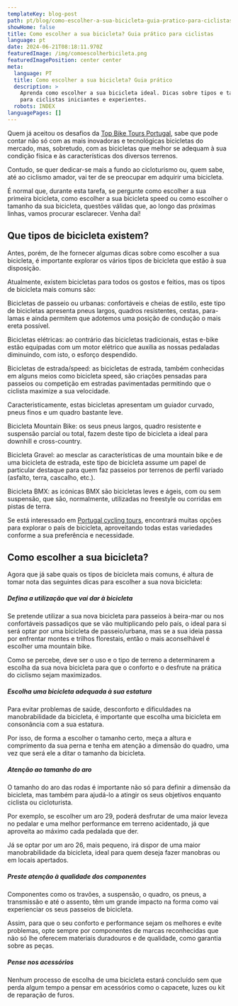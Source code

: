 ```yaml
---
templateKey: blog-post
path: pt/blog/como-escolher-a-sua-bicicleta-guia-pratico-para-ciclistas
showHome: false
title: Como escolher a sua bicicleta? Guia prático para ciclistas
language: pt
date: 2024-06-21T08:18:11.970Z
featuredImage: /img/comoescolherbicileta.png
featuredImagePosition: center center
meta:
  language: PT
  title: Como escolher a sua bicicleta? Guia prático
  description: >
    Aprenda como escolher a sua bicicleta ideal. Dicas sobre tipos e tamanhos
    para ciclistas iniciantes e experientes.
  robots: INDEX
languagePages: []
---
```

Quem já aceitou os desafios da [Top Bike Tours Portugal](https://www.topbiketoursportugal.com/), sabe que pode contar não só com as mais inovadoras e tecnológicas bicicletas do mercado, mas, sobretudo, com as bicicletas que melhor se adequam à sua condição física e às características dos diversos terrenos.

Contudo, se quer dedicar-se mais a fundo ao cicloturismo ou, quem sabe, até ao ciclismo amador, vai ter de se preocupar em adquirir uma bicicleta.

É normal que, durante esta tarefa, se pergunte como escolher a sua primeira bicicleta, como escolher a sua bicicleta speed ou como escolher o tamanho da sua bicicleta, questões válidas que, ao longo das próximas linhas, vamos procurar esclarecer. Venha daí!

## Que tipos de bicicleta existem?

Antes, porém, de lhe fornecer algumas dicas sobre como escolher a sua bicicleta, é importante explorar os vários tipos de bicicleta que estão à sua disposição.

Atualmente, existem bicicletas para todos os gostos e feitios, mas os tipos de bicicleta mais comuns são:

Bicicletas de passeio ou urbanas: confortáveis e cheias de estilo, este tipo de bicicletas apresenta pneus largos, quadros resistentes, cestas, para-lamas e ainda permitem que adotemos uma posição de condução o mais ereta possível.

Bicicletas elétricas: ao contrário das bicicletas tradicionais, estas e-bike estão equipadas com um motor elétrico que auxilia as nossas pedaladas diminuindo, com isto, o esforço despendido.

Bicicletas de estrada/speed: as bicicletas de estrada, também conhecidas em alguns meios como bicicleta speed, são criações pensadas para passeios ou competição em estradas pavimentadas permitindo que o ciclista maximize a sua velocidade.

Caracteristicamente, estas bicicletas apresentam um guiador curvado, pneus finos e um quadro bastante leve.

Bicicleta Mountain Bike: os seus pneus largos, quadro resistente e suspensão parcial ou total, fazem deste tipo de bicicleta a ideal para downhill e cross-country.

Bicicleta Gravel: ao mesclar as características de uma mountain bike e de uma bicicleta de estrada, este tipo de bicicleta assume um papel de particular destaque para quem faz passeios por terrenos de perfil variado (asfalto, terra, cascalho, etc.).

Bicicleta BMX: as icónicas BMX são bicicletas leves e ágeis, com ou sem suspensão, que são, normalmente, utilizadas no freestyle ou corridas em pistas de terra.

Se está interessado em [Portugal cycling tours](https://www.topbiketoursportugal.com/), encontrará muitas opções para explorar o país de bicicleta, aproveitando todas estas variedades conforme a sua preferência e necessidade.

## Como escolher a sua bicicleta?

Agora que já sabe quais os tipos de bicicleta mais comuns, é altura de tomar nota das seguintes dicas para escolher a sua nova bicicleta:

##### Defina a utilização que vai dar à bicicleta

Se pretende utilizar a sua nova bicicleta para passeios à beira-mar ou nos confortáveis passadiços que se vão multiplicando pelo país, o ideal para si será optar por uma bicicleta de passeio/urbana, mas se a sua ideia passa por enfrentar montes e trilhos florestais, então o mais aconselhável é escolher uma mountain bike.

Como se percebe, deve ser o uso e o tipo de terreno a determinarem a escolha da sua nova bicicleta para que o conforto e o desfrute na prática do ciclismo sejam maximizados.

##### Escolha uma bicicleta adequada à sua estatura

Para evitar problemas de saúde, desconforto e dificuldades na manobrabilidade da bicicleta, é importante que escolha uma bicicleta em consonância com a sua estatura.

Por isso, de forma a escolher o tamanho certo, meça a altura e comprimento da sua perna e tenha em atenção a dimensão do quadro, uma vez que será ele a ditar o tamanho da bicicleta.

##### Atenção ao tamanho do aro

O tamanho do aro das rodas é importante não só para definir a dimensão da bicicleta, mas também para ajudá-lo a atingir os seus objetivos enquanto ciclista ou cicloturista.

Por exemplo, se escolher um aro 29, poderá desfrutar de uma maior leveza no pedalar e uma melhor performance em terreno acidentado, já que aproveita ao máximo cada pedalada que der.

Já se optar por um aro 26, mais pequeno, irá dispor de uma maior manobrabilidade da bicicleta, ideal para quem deseja fazer manobras ou em locais apertados.

##### Preste atenção à qualidade dos componentes

Componentes como os travões, a suspensão, o quadro, os pneus, a transmissão e até o assento, têm um grande impacto na forma como vai experienciar os seus passeios de bicicleta.

Assim, para que o seu conforto e performance sejam os melhores e evite problemas, opte sempre por componentes de marcas reconhecidas que não só lhe oferecem materiais duradouros e de qualidade, como garantia sobre as peças.

##### Pense nos acessórios

Nenhum processo de escolha de uma bicicleta estará concluído sem que perda algum tempo a pensar em acessórios como o capacete, luzes ou kit de reparação de furos.